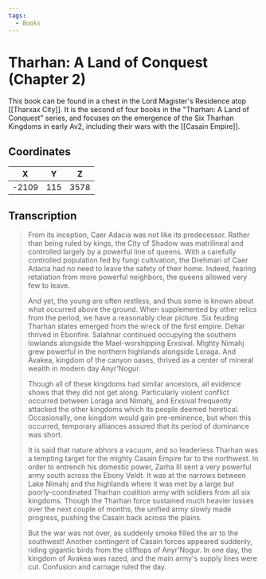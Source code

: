 ```yaml
---
tags:
  - Books
---
```


# Tharhan: A Land of Conquest (Chapter 2)

This book can be found in a chest in the Lord Magister's Residence atop [[Tharxax City]]. It is the second of four books in the "Tharhan: A Land of Conquest" series, and focuses on the emergence of the Six Tharhan Kingdoms in early Av2, including their wars with the [[Casain Empire]].

## Coordinates
| **X** | **Y** | **Z** |
| :---: | :---: | :---: |
| -2109 |  115  | 3578  |

## Transcription
> From its inception, Caer Adacia was not like its predecessor. Rather than being ruled by kings, the City of Shadow was matrilineal and controlled largely by a powerful line of queens. With a carefully controlled population fed by fungi cultivation, the Drehmari of Caer Adacia had no need to leave the safety of their home. Indeed, fearing retaliation from more powerful neighbors, the queens allowed very few to leave.
>
> And yet, the young are often restless, and thus some is known about what occurred above the ground. When supplemented by other relics from the period, we have a reasonably clear picture. Six feuding Tharhan states emerged from the wreck of the first empire. Dehar thrived in Ebonfire. Salahnar continued occupying the southern lowlands alongside the Mael-worshipping Erxsival. Mighty Nimahj grew powerful in the northern highlands alongside Loraga. And Avakea, kingdom of the canyon oases, thrived as a center of mineral wealth in modern day Anyr'Nogur.
>
> Though all of these kingdoms had similar ancestors, all evidence shows that they did not get along. Particularly violent conflict occurred between Loraga and Nimahj, and Erxsival frequently attacked the other kingdoms which its people deemed heretical. Occasionally, one kingdom would gain pre-eminence, but when this occurred, temporary alliances assured that its period of dominance was short.
>
> It is said that nature abhors a vacuum, and so leaderless Tharhan was a tempting target for the mighty Casain Empire far to the northwest. In order to entrench his domestic power, Zarha III sent a very powerful army south across the Ebony Veldt. It was at the narrows between Lake Nimahj and the highlands where it was met by a large but poorly-coordinated Tharhan coalition army with soldiers from all six kingdoms. Though the Tharhan force sustained much heavier losses over the next couple of months, the unified army slowly made progress, pushing the Casain back across the plains.
>
> But the war was not over, as suddenly smoke filled the air to the southwest! Another contingent of Casain forces appeared suddenly, riding gigantic birds from the clifftops of Anyr'Nogur. In one day, the kingdom of Avakea was razed, and the main army's supply lines were cut. Confusion and carnage ruled the day.


